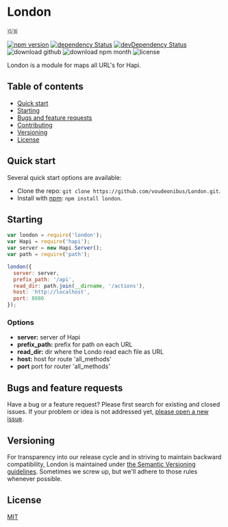 # London
:uk:

[![npm version](https://img.shields.io/npm/v/london.svg?style=flat)](https://www.npmjs.com/package/london)
[![dependency Status](https://img.shields.io/david/voudeonibus/london.svg?style=flat)](https://david-dm.org/voudeonibus/london#info=dependencies)
[![devDependency Status](https://img.shields.io/david/dev/voudeonibus/london.svg?style=flat)](https://david-dm.org/voudeonibus/london#info=devDependencies)
![download github](https://img.shields.io/github/downloads/voudeonibus/London/latest/total.svg)
![download npm month](https://img.shields.io/npm/dm/london.svg)
![license](https://img.shields.io/npm/l/london.svg)

London is a module for maps all URL's for Hapi.

## Table of contents

- [Quick start](#quick-start)
- [Starting](#starting)
- [Bugs and feature requests](#bugs-and-feature-requests)
- [Contributing](#contributing)
- [Versioning](#versioning)
- [License](#license)

## Quick start

Several quick start options are available:

- Clone the repo: `git clone https://github.com/voudeonibus/London.git`.
- Install with [npm](https://www.npmjs.com): `npm install london`.

## Starting

```javascript
var london = require('london');
var Hapi = require('hapi');
var server = new Hapi.Server();
var path = require('path');

london({
  server: server,
  prefix_path: '/api',
  read_dir: path.join(__dirname, '/actions'),
  host: 'http://localhost',
  port: 8080
});

```

### Options

- **server:** server of Hapi
- **prefix_path:** prefix for path on each URL
- **read_dir:** dir where the Londo read each file as URL
- **host:** host for route 'all_methods'
- **port** port for router 'all_methods'


## Bugs and feature requests

Have a bug or a feature request? Please first search for existing and closed issues. If your problem or idea is not addressed yet, [please open a new issue](https://github.com/voudeonibus/London/issues/new).

## Versioning

For transparency into our release cycle and in striving to maintain backward compatibility, London is maintained under [the Semantic Versioning guidelines](http://semver.org/). Sometimes we screw up, but we'll adhere to those rules whenever possible.

## License

[MIT](https://github.com/voudeonibus/London/blob/master/LICENSE)
